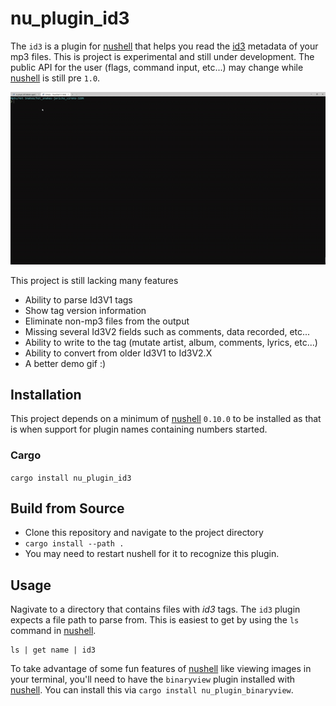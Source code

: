 # nu_plugin_id3

The `id3` is a plugin for [nushell](https://www.nushell.sh) that helps you read the [id3](https://en.wikipedia.org/wiki/ID3) metadata of your mp3 files.
This is project is experimental and still under development.
The public API for the user (flags, command input, etc...) may change while [nushell](https://www.nushell.sh) is still pre `1.0`.

![Example of id3](images/nushell-01.gif "Example of id3")

This project is still lacking many features
- Ability to parse Id3V1 tags
- Show tag version information
- Eliminate non-mp3 files from the output
- Missing several Id3V2 fields such as comments, data recorded, etc...
- Ability to write to the tag (mutate artist, album, comments, lyrics, etc...)
- Ability to convert from older Id3V1 to Id3V2.X
- A better demo gif :)

## Installation

This project depends on a minimum of [nushell](https://www.nushell.sh) `0.10.0` to be installed as that is when support for plugin names containing numbers started.

### Cargo
`cargo install nu_plugin_id3`

## Build from Source
- Clone this repository and navigate to the project directory
- `cargo install --path .`
- You may need to restart nushell for it to recognize this plugin.

## Usage

Nagivate to a directory that contains files with _id3_ tags.
The `id3` plugin expects a file path to parse from.
This is easiest to get by using the `ls` command in [nushell](https://www.nushell.sh).

```
ls | get name | id3
```

To take advantage of some fun features of [nushell](https://www.nushell.sh) like viewing images in your terminal,
you'll need to have the `binaryview` plugin installed with [nushell](https://www.nushell.sh).
You can install this via `cargo install nu_plugin_binaryview`. 

